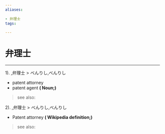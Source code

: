 ```yaml
---
aliases:
    
- 弁理士
tags:
    
---
```


# 弁理士
---
1).
,弁理士 > べんりし,べんりし

- patent attorney
- patent agent
**( Noun;)**
> see also: 
            
2).
,弁理士 > べんりし,べんりし

- Patent attorney
**( Wikipedia definition;)**
> see also: 
            
